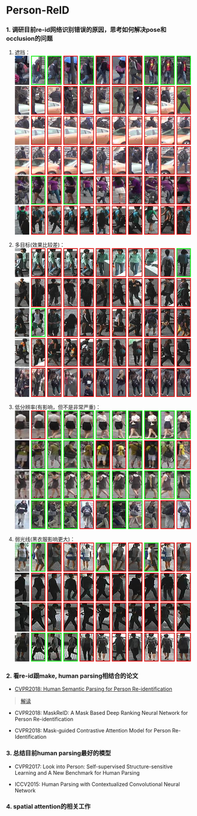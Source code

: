 # Person-ReID

### 1. 调研目前re-id网络识别错误的原因，思考如何解决pose和occlusion的问题

1. 遮挡：  
![](visualize/00002132_0008_00000000.jpg)  
![](visualize/00001804_0001_00000000.jpg)  
![](visualize/00001699_0001_00000000.jpg)  
![](visualize/00001683_0001_00000000.jpg)  
![](visualize/00000075_0002_00000000.jpg)  
![](visualize/00000803_0001_00000000.jpg)  

2. 多目标(效果比较差)：  
![](visualize/00000786_0000_00000000.jpg)  
![](visualize/00000817_0000_00000000.jpg)  
![](visualize/00000821_0000_00000000.jpg)  
![](visualize/00000828_0000_00000000.jpg)  
![](visualize/00001478_0001_00000000.jpg)

3. 低分辨率(有影响，但不是非常严重)：  
![](visualize/00000352_0001_00000000.jpg)  
![](visualize/00000448_0006_00000000.jpg)  
![](visualize/00000537_0001_00000000.jpg)  
![](visualize/00001505_0004_00000000.jpg)  

4. 弱光线(黑衣服影响更大)：  
![](visualize/00000765_0001_00000000.jpg)  
![](visualize/00001319_0000_00000000.jpg)  
![](visualize/00001322_0000_00000000.jpg)  
![](visualize/00001363_0001_00000000.jpg)

### 2. 看re-id跟make, human parsing相结合的论文

- [CVPR2018: Human Semantic Parsing for Person Re-identification](https://github.com/wyg1997/PersonReID-paper/blob/master/documents/CVPR2018/Kalayeh_Human_Semantic_Parsing_CVPR_2018.pdf)  
>[解读](https://github.com/wyg1997/PersonReID-paper/blob/master/reading/CVPR2018/Kalayeh_Human_Semantic_Parsing_CVPR2018.md)

- CVPR2018: MaskReID: A Mask Based Deep Ranking Neural Network for Person Re-identification

- CVPR2018: Mask-guided Contrastive Attention Model for Person Re-Identification

### 3. 总结目前human parsing最好的模型

- CVPR2017: Look into Person: Self-supervised Structure-sensitive Learning and A New Benchmark for Human Parsing

- ICCV2015: Human Parsing with Contextualized Convolutional Neural Network

### 4. spatial attention的相关工作
